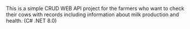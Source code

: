 This is a simple CRUD WEB API project for the farmers who want to check their cows with records including information about milk production and health. (C# .NET 8.0)
